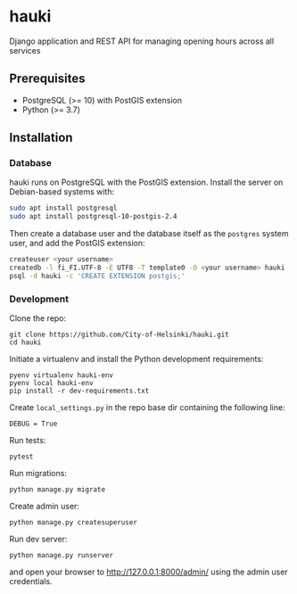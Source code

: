 # hauki

Django application and REST API for managing opening hours across all services

## Prerequisites

* PostgreSQL (>= 10) with PostGIS extension
* Python (>= 3.7)

## Installation

### Database

hauki runs on PostgreSQL with the PostGIS extension. Install the server on Debian-based systems with:

```bash
sudo apt install postgresql
sudo apt install postgresql-10-postgis-2.4 
```

Then create a database user and the database itself as the `postgres` system user, and add the PostGIS extension:

```bash
createuser <your username>
createdb -l fi_FI.UTF-8 -E UTF8 -T template0 -O <your username> hauki
psql -d hauki -c 'CREATE EXTENSION postgis;'
```

### Development

Clone the repo:
```
git clone https://github.com/City-of-Helsinki/hauki.git
cd hauki
```

Initiate a virtualenv and install the Python development requirements:
```
pyenv virtualenv hauki-env
pyenv local hauki-env
pip install -r dev-requirements.txt
```

Create `local_settings.py` in the repo base dir containing the following line:
```
DEBUG = True
```

Run tests:
```
pytest
```

Run migrations:
```
python manage.py migrate
```

Create admin user:
```
python manage.py createsuperuser
```

Run dev server:
```
python manage.py runserver
```
and open your browser to http://127.0.0.1:8000/admin/ using the admin user credentials.
